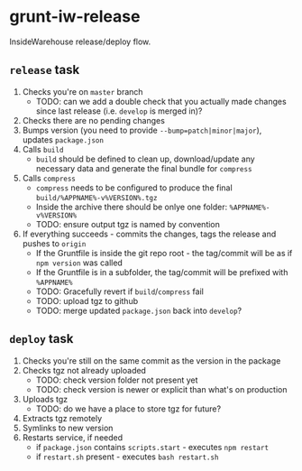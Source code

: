grunt-iw-release
================

InsideWarehouse release/deploy flow.

## `release` task

1. Checks you're on `master` branch
   * TODO: can we add a double check that you actually made changes since last release (i.e. `develop` is merged in)?
2. Checks there are no pending changes
3. Bumps version (you need to provide `--bump=patch|minor|major`), updates `package.json`
4. Calls `build`
   * `build` should be defined to clean up, download/update any necessary data and generate the final bundle for `compress`
5. Calls `compress`
   * `compress` needs to be configured to produce the final `build/%APPNAME%-v%VERSION%.tgz`
   * Inside the archive there should be onlye one folder: `%APPNAME%-v%VERSION%`
   * TODO: ensure output tgz is named by convention
6. If everything succeeds - commits the changes, tags the release and pushes to `origin`
   * If the Gruntfile is inside the git repo root - the tag/commit will be as if `npm version` was called
   * If the Gruntfile is in a subfolder, the tag/commit will be prefixed with `%APPNAME%`
   * TODO: Gracefully revert if `build`/`compress` fail
   * TODO: upload tgz to github
   * TODO: merge updated `package.json` back into `develop`? 

## `deploy` task

1. Checks you're still on the same commit as the version in the package
2. Checks tgz not already uploaded
   * TODO: check version folder not present yet
   * TODO: check version is newer or explicit than what's on production
3. Uploads tgz
   * TODO: do we have a place to store tgz for future?
4. Extracts tgz remotely
5. Symlinks to new version
6. Restarts service, if needed
   * if `package.json` contains `scripts.start` - executes `npm restart`
   * if `restart.sh` present - executes `bash restart.sh`
